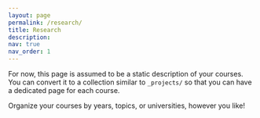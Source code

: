 ```yaml
---
layout: page
permalink: /research/
title: Research
description: 
nav: true
nav_order: 1
---
```


<!-- _pages/publications.md -->

<!-- Bibsearch Feature -->

<!-- {% include bib_search.liquid %}

<div class="publications">

{% bibliography %}

</div> -->

For now, this page is assumed to be a static description of your courses. You can convert it to a collection similar to `_projects/` so that you can have a dedicated page for each course.

Organize your courses by years, topics, or universities, however you like!